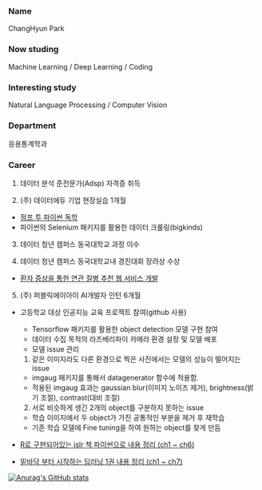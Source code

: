 ### Name
ChangHyun Park  

### Now studing
Machine Learning / Deep Learning  / Coding

### Interesting study
Natural Language Processing / Computer Vision  

### Department
응용통계학과

### Career
1. 데이터 분석 준전문가(Adsp) 자격증 취득

2. (주) 데이터에듀 기업 현장실습 1개월 
- [점프 투 파이썬 독학](https://github.com/sda96/Summary_note/tree/master/Python)
- 파이썬의 Selenium 패키지를 활용한 데이터 크롤링(bigkinds)

3. 데이터 청년 캠퍼스 동국대학교 과정 이수

4. 데이터 청년 캠퍼스 동국대학교내 경진대회 장려상 수상
- [환자 증상을 통한 연관 질병 추천 웹 서비스 개발](https://github.com/sda96/Summary_note/tree/master/data_campus)

5. (주) 퍼블릭에이아이 AI개발자 인턴 6개월 
- 고등학교 대상 인공지능 교육 프로젝트 참여(github 사용)
  - Tensorflow 패키지를 활용한 object detection 모델 구현 참여
  - 데이터 수집 목적의 라즈베리파이 카메라 환경 설정 및 모델 배포
  - 모델 issue 관리
  1) 같은 이미지라도 다른 환경으로 찍은 사진에서는 모델의 성능이 떨어지는 issue
    - imgaug 패키지를 통해서 datagenerator 함수에 적용함.
    - 적용된 imgaug 효과는 gaussian blur(이미지 노이즈 제거), brightness(밝기 조절), contrast(대비 조절)
  2) 서로 비슷하게 생긴 2개의 object를 구분하지 못하는 issue
    - 학습 이미지에서 두 object가 가진 공통적인 부분을 제거 후 재학습
    - 기존 학습 모델에 Fine tuning을 하여 원하는 object를 찾게 만듬


- [R로 구현되어있는 islr 책 파이썬으로 내용 정리 (ch1 ~ ch6)](https://github.com/sda96/Summary_note/tree/master/ML/ISLP)
- [밑바닥 부터 시작하는 딥러닝 1권 내용 정리 (ch1 ~ ch7)](https://github.com/sda96/Summary_note/tree/master/DL/Deep_Learning_from_scratch)



[![Anurag's GitHub stats](https://github-readme-stats.vercel.app/api?username=sda96)](https://github.com/sda96/github-readme-stats)
<!--
**sda96/sda96** is a ✨ _special_ ✨ repository because its `README.md` (this file) appears on your GitHub profile.

Here are some ideas to get you started:

- 🔭 I’m currently working on ...
- 🌱 I’m currently learning ...
- 👯 I’m looking to collaborate on ...
- 🤔 I’m looking for help with ...
- 💬 Ask me about ...
- 📫 How to reach me: ...
- 😄 Pronouns: ...
- ⚡ Fun fact: ...
-->

